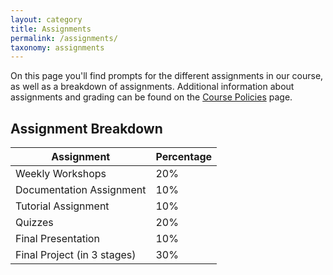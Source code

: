 ```yaml
---
layout: category
title: Assignments
permalink: /assignments/
taxonomy: assignments
---
```


On this page you'll find prompts for the different assignments in our course, as well as a breakdown of assignments. Additional information about assignments and grading can be found on the [Course Policies](/CIS241/policies/) page.

## Assignment Breakdown

Assignment|Percentage
---|--
Weekly Workshops|20%
Documentation Assignment|10%
Tutorial Assignment|10%
Quizzes|20%
Final Presentation|10%
Final Project (in 3 stages)|30%

